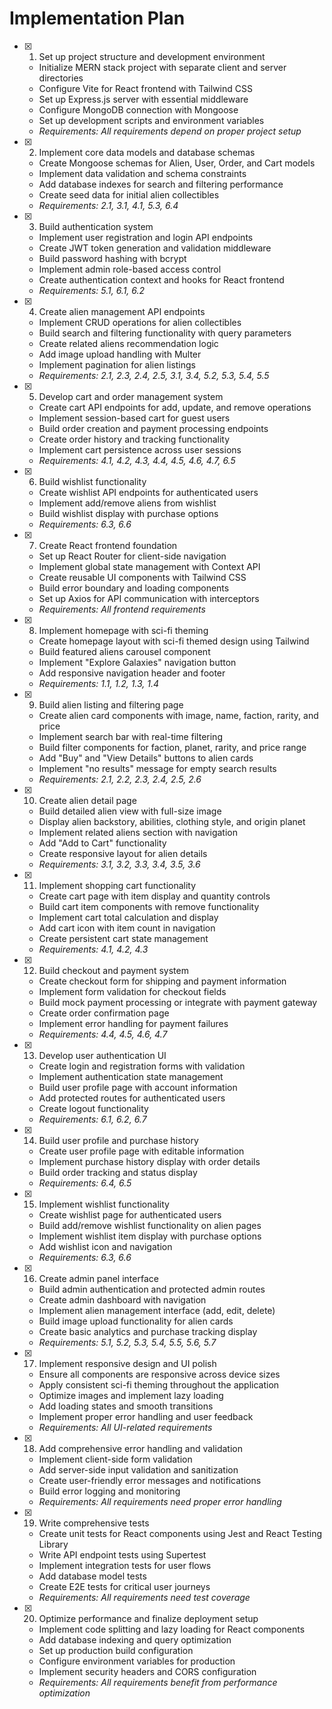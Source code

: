 # Implementation Plan

- [x] 1. Set up project structure and development environment

  - Initialize MERN stack project with separate client and server directories
  - Configure Vite for React frontend with Tailwind CSS
  - Set up Express.js server with essential middleware
  - Configure MongoDB connection with Mongoose
  - Set up development scripts and environment variables
  - _Requirements: All requirements depend on proper project setup_

- [x] 2. Implement core data models and database schemas

  - Create Mongoose schemas for Alien, User, Order, and Cart models
  - Implement data validation and schema constraints
  - Add database indexes for search and filtering performance
  - Create seed data for initial alien collectibles
  - _Requirements: 2.1, 3.1, 4.1, 5.3, 6.4_

- [x] 3. Build authentication system

  - Implement user registration and login API endpoints
  - Create JWT token generation and validation middleware
  - Build password hashing with bcrypt
  - Implement admin role-based access control
  - Create authentication context and hooks for React frontend
  - _Requirements: 5.1, 6.1, 6.2_

- [x] 4. Create alien management API endpoints

  - Implement CRUD operations for alien collectibles
  - Build search and filtering functionality with query parameters
  - Create related aliens recommendation logic
  - Add image upload handling with Multer
  - Implement pagination for alien listings
  - _Requirements: 2.1, 2.3, 2.4, 2.5, 3.1, 3.4, 5.2, 5.3, 5.4, 5.5_

- [x] 5. Develop cart and order management system

  - Create cart API endpoints for add, update, and remove operations
  - Implement session-based cart for guest users
  - Build order creation and payment processing endpoints
  - Create order history and tracking functionality
  - Implement cart persistence across user sessions
  - _Requirements: 4.1, 4.2, 4.3, 4.4, 4.5, 4.6, 4.7, 6.5_

- [x] 6. Build wishlist functionality

  - Create wishlist API endpoints for authenticated users
  - Implement add/remove aliens from wishlist
  - Build wishlist display with purchase options
  - _Requirements: 6.3, 6.6_

- [x] 7. Create React frontend foundation

  - Set up React Router for client-side navigation
  - Implement global state management with Context API
  - Create reusable UI components with Tailwind CSS
  - Build error boundary and loading components
  - Set up Axios for API communication with interceptors
  - _Requirements: All frontend requirements_

- [x] 8. Implement homepage with sci-fi theming

  - Create homepage layout with sci-fi themed design using Tailwind
  - Build featured aliens carousel component
  - Implement "Explore Galaxies" navigation button
  - Add responsive navigation header and footer
  - _Requirements: 1.1, 1.2, 1.3, 1.4_

- [x] 9. Build alien listing and filtering page

  - Create alien card components with image, name, faction, rarity, and price
  - Implement search bar with real-time filtering
  - Build filter components for faction, planet, rarity, and price range
  - Add "Buy" and "View Details" buttons to alien cards
  - Implement "no results" message for empty search results
  - _Requirements: 2.1, 2.2, 2.3, 2.4, 2.5, 2.6_

- [x] 10. Create alien detail page

  - Build detailed alien view with full-size image
  - Display alien backstory, abilities, clothing style, and origin planet
  - Implement related aliens section with navigation
  - Add "Add to Cart" functionality
  - Create responsive layout for alien details
  - _Requirements: 3.1, 3.2, 3.3, 3.4, 3.5, 3.6_

- [x] 11. Implement shopping cart functionality

  - Create cart page with item display and quantity controls
  - Build cart item components with remove functionality
  - Implement cart total calculation and display
  - Add cart icon with item count in navigation
  - Create persistent cart state management
  - _Requirements: 4.1, 4.2, 4.3_

- [x] 12. Build checkout and payment system

  - Create checkout form for shipping and payment information
  - Implement form validation for checkout fields
  - Build mock payment processing or integrate with payment gateway
  - Create order confirmation page
  - Implement error handling for payment failures
  - _Requirements: 4.4, 4.5, 4.6, 4.7_

- [x] 13. Develop user authentication UI

  - Create login and registration forms with validation
  - Implement authentication state management
  - Build user profile page with account information
  - Add protected routes for authenticated users
  - Create logout functionality
  - _Requirements: 6.1, 6.2, 6.7_

- [x] 14. Build user profile and purchase history

  - Create user profile page with editable information
  - Implement purchase history display with order details
  - Build order tracking and status display
  - _Requirements: 6.4, 6.5_

- [x] 15. Implement wishlist functionality

  - Create wishlist page for authenticated users
  - Build add/remove wishlist functionality on alien pages
  - Implement wishlist item display with purchase options
  - Add wishlist icon and navigation
  - _Requirements: 6.3, 6.6_

- [x] 16. Create admin panel interface

  - Build admin authentication and protected admin routes
  - Create admin dashboard with navigation
  - Implement alien management interface (add, edit, delete)
  - Build image upload functionality for alien cards
  - Create basic analytics and purchase tracking display
  - _Requirements: 5.1, 5.2, 5.3, 5.4, 5.5, 5.6, 5.7_

- [x] 17. Implement responsive design and UI polish

  - Ensure all components are responsive across device sizes
  - Apply consistent sci-fi theming throughout the application
  - Optimize images and implement lazy loading
  - Add loading states and smooth transitions
  - Implement proper error handling and user feedback
  - _Requirements: All UI-related requirements_

- [x] 18. Add comprehensive error handling and validation

  - Implement client-side form validation
  - Add server-side input validation and sanitization
  - Create user-friendly error messages and notifications
  - Build error logging and monitoring
  - _Requirements: All requirements need proper error handling_

- [x] 19. Write comprehensive tests

  - Create unit tests for React components using Jest and React Testing Library
  - Write API endpoint tests using Supertest
  - Implement integration tests for user flows
  - Add database model tests
  - Create E2E tests for critical user journeys
  - _Requirements: All requirements need test coverage_

- [x] 20. Optimize performance and finalize deployment setup

  - Implement code splitting and lazy loading for React components
  - Add database indexing and query optimization
  - Set up production build configuration
  - Configure environment variables for production
  - Implement security headers and CORS configuration
  - _Requirements: All requirements benefit from performance optimization_
